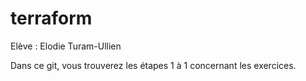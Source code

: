 # terraform
 
 Elève : Elodie Turam-Ullien

 Dans ce git, vous trouverez les étapes 1 à 1 concernant les exercices.
